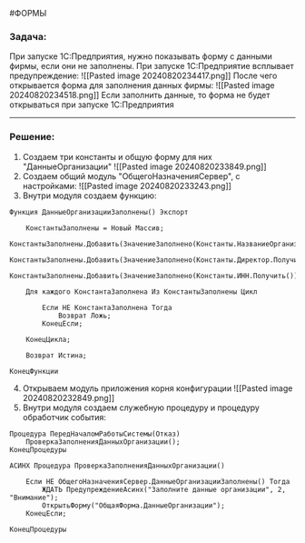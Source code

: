 #ФОРМЫ 
### Задача:
При запуске 1С:Предприятия, нужно показывать форму с данными фирмы, если они не заполнены.
При запуске 1С:Предприятие всплывает предупреждение:
![[Pasted image 20240820234417.png]]
После чего открывается форма для заполнения данных фирмы:
![[Pasted image 20240820234518.png]]
Если заполнить данные, то форма не будет открываться при запуске 1С:Предприятия

---
### Решение:
1. Создаем три константы и общую форму для них "ДанныеОрганизации"
![[Pasted image 20240820233849.png]]
2. Создаем общий модуль "ОбщегоНазначенияСервер", с настройками:
![[Pasted image 20240820233243.png]]
3. Внутри модуля создаем функцию:
```bsl
Функция ДанныеОрганизацииЗаполнены() Экспорт
	
	КонстантыЗаполнены = Новый Массив;
	КонстантыЗаполнены.Добавить(ЗначениеЗаполнено(Константы.НазваниеОрганизации.Получить()));
	КонстантыЗаполнены.Добавить(ЗначениеЗаполнено(Константы.Директор.Получить()));
	КонстантыЗаполнены.Добавить(ЗначениеЗаполнено(Константы.ИНН.Получить()));
	
	Для каждого КонстантаЗаполнена Из КонстантыЗаполнены Цикл
	
		Если НЕ КонстантаЗаполнена Тогда
			Возврат Ложь;
		КонецЕсли;
	
	КонецЦикла;
	
	Возврат Истина;

КонецФункции
```
4. Открываем модуль приложения корня конфигурации
![[Pasted image 20240820232849.png]]
5. Внутри модуля создаем служебную процедуру и процедуру обработчик события:
```bsl
Процедура ПередНачаломРаботыСистемы(Отказ)
	ПроверкаЗаполненияДанныхОрганизации();
КонецПроцедуры

АСИНХ Процедура ПроверкаЗаполненияДанныхОрганизации()

	Если НЕ ОбщегоНазначенияСервер.ДанныеОрганизацииЗаполнены() Тогда
		ЖДАТЬ ПредупреждениеАсинх("Заполните данные организации", 2, "Внимание");
		ОткрытьФорму("ОбщаяФорма.ДанныеОрганизации");
	КонецЕсли;
	
КонецПроцедуры
```

